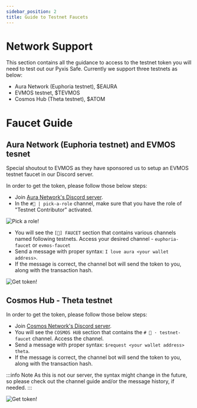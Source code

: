 ```yaml
---
sidebar_position: 2
title: Guide to Testnet Faucets
---
```


# Network Support
This section contains all the guidance to access to the testnet token you will need to test out our Pyxis Safe. Currently we support three testnets as below:
- Aura Network (Euphoria testnet), $EAURA
- EVMOS testnet, $TEVMOS
- Cosmos Hub (Theta testnet), $ATOM

# Faucet Guide

## Aura Network (Euphoria testnet) and EVMOS tesnet
Special shoutout to EVMOS as they have sponsored us to setup an EVMOS testnet faucet in our Discord server.

In order to get the token, please follow those below steps:
- Join [Aura Network's Discord server](https://discord.gg/3hjZVd2X).
- In the `#👋 | pick-a-role` channel, make sure that you have the role of "Testnet Contributor" activated.

![Pick a role!](/img/pyxis-safe/extras/faucet_guide_1.gif)

- You will see the `[🧪] FAUCET` section that contains various channels named following testnets. Access your desired channel - `euphoria-faucet` or `evmos-faucet`
- Send a message with proper syntax: `I love aura <your wallet address>`.
- If the message is correct, the channel bot will send the token to you, along with the transaction hash.

![Get token!](/img/pyxis-safe/extras/faucet_guide_2.gif)

## Cosmos Hub - Theta testnet

In order to get the token, please follow those below steps:
- Join [Cosmos Network's Discord server](https://discord.gg/cosmosnetwork).
- You will see the `COSMOS HUB` section that contains the `# 🚰 · testnet-faucet` channel. Access the channel.
- Send a message with proper syntax: `$request <your wallet address> theta`.
- If the message is correct, the channel bot will send the token to you, along with the transaction hash.

:::info Note
As this is not our server, the syntax might change in the future, so please check out the channel guide and/or the message history, if needed.
:::

![Get token!](/img/pyxis-safe/extras/faucet_guide_3.gif)
